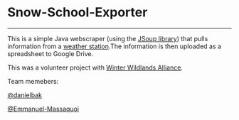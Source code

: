 # Snow-School-Exporter
---
This is a simple Java webscraper (using the [JSoup library](https://jsoup.org/)) that pulls information from a [weather station](http://goo.gl/y4zRFf).The information is then uploaded as a spreadsheet to Google Drive.

This was a volunteer project with [Winter Wildlands Alliance](http://winterwildlands.org/).

Team memebers:

[@danielbak](https://github.com/danielbak)

[@Emmanuel-Massaquoi](https://github.com/Emmanuel-Massaquoi)
